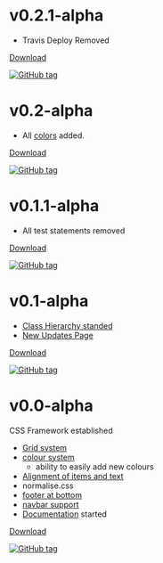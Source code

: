 # v0.2.1-alpha
* Travis Deploy Removed

[Download](https://github.com/tumblenet/tumblenet-css/releases/tag/v0.2.1)

[![GitHub tag](https://img.shields.io/github/downloads/tumblenet/tumblenet-css/v0.2.1/total.svg?style=flat-square)](https://github.com/tumblenet/tumblenet-css/releases/tag/v0.2.1)

# v0.2-alpha
* All [colors](Colors) added.

[Download](https://github.com/tumblenet/tumblenet-css/releases/tag/v0.2)

[![GitHub tag](https://img.shields.io/github/downloads/tumblenet/tumblenet-css/v0.2/total.svg?style=flat-square)](https://github.com/tumblenet/tumblenet-css/releases/tag/v0.2)

# v0.1.1-alpha
* All test statements removed

[Download](https://github.com/tumblenet/tumblenet-css/releases/tag/1.1)

[![GitHub tag](https://img.shields.io/github/downloads/tumblenet/tumblenet-css/1.1/total.svg?style=flat-square)](https://github.com/tumblenet/tumblenet-css/releases/tag/1.1)

# v0.1-alpha
* [Class Hierarchy standed](Class+Hierarchy)
* [New Updates Page](Updates)

[Download](https://github.com/tumblenet/tumblenet-css/releases/tag/v0.1-alpha)

[![GitHub tag](https://img.shields.io/github/downloads/tumblenet/tumblenet-css/v0.1-alpha/total.svg?style=flat-square)](https://github.com/tumblenet/tumblenet-css/releases/tag/v0.1-alpha)

# v0.0-alpha
CSS Framework established
* [Grid system](Grid)
* [colour system](Colors)
  * ability to easily add new colours
* [Alignment of items and text](alignment)
* normalise.css
* [footer at bottom](footer)
* [navbar support](Navagation)
* [Documentation](Home) started


[Download](https://github.com/tumblenet/tumblenet-css/releases/tag/v0.0-alpha)

[![GitHub tag](https://img.shields.io/github/downloads/tumblenet/tumblenet-css/v0.0-alpha/total.svg?style=flat-square)](https://github.com/tumblenet/tumblenet-css/releases/tag/v0.0-alpha)